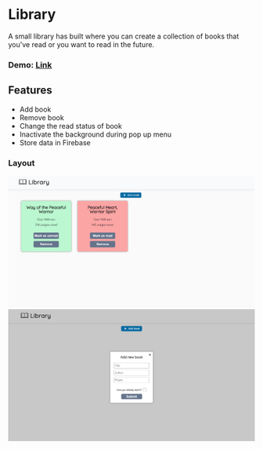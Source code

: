# **Library**

A small library has built where you can create a collection of books that you've read or you want to read in the future.

### Demo: [Link](https://ev0clu.github.io/library/)

## Features

-   Add book
-   Remove book
-   Change the read status of book
-   Inactivate the background during pop up menu
-   Store data in Firebase

### Layout

![layout picture 1](https://github.com/ev0clu/library/blob/main/layout1.png?raw=true)
![layout picture 2](https://github.com/ev0clu/library/blob/main/layout2.png?raw=true)
